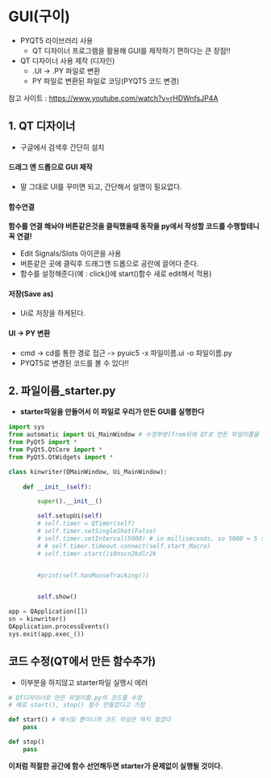 # GUI(구이)

* PYQT5 라이브러리 사용
  * QT 디자이너 프로그램을 활용해 GUI를 제작하기 편하다는 큰 장점!!
* QT 디자이너 사용 제작 (디자인)
  * .UI -> .PY 파일로 변환
  * PY 파일로 변환된 파일로 코딩(PYQT5 코드 변경)

참고 사이트 : https://www.youtube.com/watch?v=rHDWnfsJP4A



## 1. QT 디자이너

* 구글에서 검색후 간단히 설치

#### 드래그 앤 드롭으로 GUI 제작

* 말 그대로 UI를 꾸미면 되고, 간단해서 설명이 필요없다.

#### 함수연결

**함수를 연결 해놔야 버튼같은것을 클릭했을때 동작을 py에서 작성할 코드를 수행할테니 꼭 연결!**

* Edit Signals/Slots 아이콘을 사용
* 버튼같은 곳에 클릭후 드래그앤 드롭으로 공란에 끌어다 준다.
* 함수를 설정해준다(예 : click()에 start()함수 새로 edit해서 적용)

#### 저장(Save as)

* Ui로 저장을 하게된다.

#### UI -> PY 변환

* cmd -> cd를 통한 경로 접근 -> pyuic5 -x 파일이름.ui -o 파일이름.py
* PYQT5로 변경된 코드를 볼 수 있다!!



## 2. 파일이름_starter.py

* **starter파일을 만들어서 이 파일로 우리가 만든 GUI를 실행한다**

```python
import sys
from automatic import Ui_MainWindow # 수정부분(from뒤에 QT로 만든 파일이름을 적어주면 됨)
from PyQt5 import *
from PyQt5.QtCore import *
from PyQt5.QtWidgets import *

class kinwriter(QMainWindow, Ui_MainWindow): 
    
    def __init__(self):

        super().__init__()

        self.setupUi(self)
        # self.timer = QTimer(self)
        # self.timer.setSingleShot(False)
        # self.timer.setInterval(5000) # in milliseconds, so 5000 = 5 seconds
        # # self.timer.timeout.connect(self.start_Macro)
        # self.timer.start()i0nscn2kdlr2k


        #print(self.hasMouseTracking())


        self.show()

app = QApplication([])
sn = kinwriter()
QApplication.processEvents()
sys.exit(app.exec_())
```



## 코드 수정(QT에서 만든 함수추가)

* 이부분을 하지않고 starter파일 실행시 에러

```python
# QT디자이너로 만든 파일이름.py의 코드를 수정
# 예로 start(), stop() 함수 만들었다고 가정

def start() # 예시일 뿐이니까 코드 작성은 하지 않겠다
	pass

def stop()
	pass
```

**이처럼 적절한 공간에 함수 선언해두면 starter가 문제없이 실행될 것이다.**














